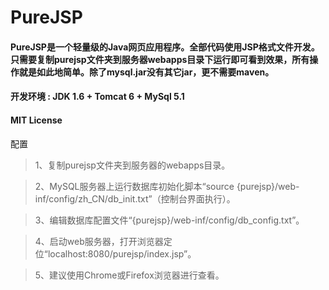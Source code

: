 # PureJSP
#### PureJSP是一个轻量级的Java网页应用程序。全部代码使用JSP格式文件开发。只需要复制purejsp文件夹到服务器webapps目录下运行即可看到效果，所有操作就是如此地简单。除了mysql.jar没有其它jar，更不需要maven。
#### 开发环境 : JDK 1.6 + Tomcat 6 + MySql 5.1
#### MIT License


配置

> 1、复制purejsp文件夹到服务器的webapps目录。

> 2、MySQL服务器上运行数据库初始化脚本“source {purejsp}/web-inf/config/zh_CN/db_init.txt”（控制台界面执行）。

> 3、编辑数据库配置文件“{purejsp}/web-inf/config/db_config.txt”。

> 4、启动web服务器，打开浏览器定位“localhost:8080/purejsp/index.jsp”。

> 5、建议使用Chrome或Firefox浏览器进行查看。
